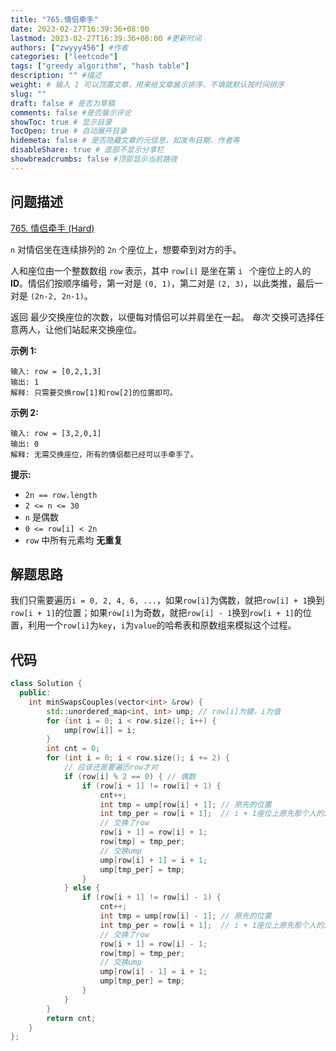 ```yaml
---
title: "765.情侣牵手"
date: 2023-02-27T16:39:36+08:00
lastmod: 2023-02-27T16:39:36+08:00 #更新时间
authors: ["zwyyy456"] #作者
categories: ["leetcode"]
tags: ["greedy algorithm", "hash table"]
description: "" #描述
weight: # 输入 1 可以顶置文章，用来给文章展示排序，不填就默认按时间排序
slug: ""
draft: false # 是否为草稿
comments: false #是否展示评论
showToc: true # 显示目录
TocOpen: true # 自动展开目录
hidemeta: false # 是否隐藏文章的元信息，如发布日期、作者等
disableShare: true # 底部不显示分享栏
showbreadcrumbs: false #顶部显示当前路径
---
```

## 问题描述
[765. 情侣牵手 (Hard)](https://leetcode.cn/problems/couples-holding-hands/)

`n` 对情侣坐在连续排列的 `2n` 个座位上，想要牵到对方的手。

人和座位由一个整数数组 `row` 表示，其中 `row[i]` 是坐在第 `i ` 个座位上的人的
**ID**。情侣们按顺序编号，第一对是 `(0, 1)`，第二对是 `(2, 3)`，以此类推，最后一对是
`(2n-2, 2n-1)`。

返回 最少交换座位的次数，以便每对情侣可以并肩坐在一起。 _每次_ 交换可选择任意两人，让他们站起来交换座位。

**示例 1:**

```
输入: row = [0,2,1,3]
输出: 1
解释: 只需要交换row[1]和row[2]的位置即可。

```

**示例 2:**

```
输入: row = [3,2,0,1]
输出: 0
解释: 无需交换座位，所有的情侣都已经可以手牵手了。

```

**提示:**

- `2n == row.length`
- `2 <= n <= 30`
- `n` 是偶数
- `0 <= row[i] < 2n`
- `row` 中所有元素均 **无重复**

## 解题思路
我们只需要遍历`i = 0, 2, 4, 6, ...`，如果`row[i]`为偶数，就把`row[i] + 1`换到`row[i + 1]`的位置；如果`row[i]`为奇数，就把`row[i] - 1`换到`row[i + 1]`的位置，利用一个`row[i]`为`key`，`i`为`value`的哈希表和原数组来模拟这个过程。

## 代码
```cpp
class Solution {
  public:
    int minSwapsCouples(vector<int> &row) {
        std::unordered_map<int, int> ump; // row[i]为键，i为值
        for (int i = 0; i < row.size(); i++) {
            ump[row[i]] = i;
        }
        int cnt = 0;
        for (int i = 0; i < row.size(); i += 2) {
            // 应该还是要遍历row才对
            if (row[i] % 2 == 0) { // 偶数
                if (row[i + 1] != row[i] + 1) {
                    cnt++;
                    int tmp = ump[row[i] + 1]; // 原先的位置
                    int tmp_per = row[i + 1];  // i + 1座位上原先那个人的id
                    // 交换了row
                    row[i + 1] = row[i] + 1;
                    row[tmp] = tmp_per;
                    // 交换ump
                    ump[row[i] + 1] = i + 1;
                    ump[tmp_per] = tmp;
                }
            } else {
                if (row[i + 1] != row[i] - 1) {
                    cnt++;
                    int tmp = ump[row[i] - 1]; // 原先的位置
                    int tmp_per = row[i + 1];  // i + 1座位上原先那个人的id
                    // 交换了row
                    row[i + 1] = row[i] - 1;
                    row[tmp] = tmp_per;
                    // 交换ump
                    ump[row[i] - 1] = i + 1;
                    ump[tmp_per] = tmp;
                }
            }
        }
        return cnt;
    }
};
```